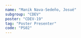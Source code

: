 ```yaml
---
name: "Manik Nava-Sedeño, Josué"
subgroup: "CDEV"
poster: "CDEV-19"
tag: "Poster Presenter"
code: "PS02"
---
```

